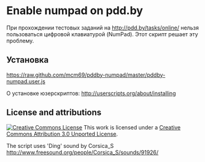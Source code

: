 # Enable numpad on pdd.by
При прохождении тестовых заданий на http://pdd.by/tasks/online/ нельзя пользоваться цифровой клавиатурой (NumPad). Этот скрипт решает эту проблему.

## Установка
https://raw.github.com/mcm69/pddby-numpad/master/pddby-numpad.user.js

О установке юзерскриптов: http://userscripts.org/about/installing

## License and attributions
[![Creative Commons License](http://i.creativecommons.org/l/by/3.0/88x31.png)](http://creativecommons.org/licenses/by/3.0/deed.en_US)
This work is licensed under a [Creative Commons Attribution 3.0 Unported License](http://creativecommons.org/licenses/by/3.0/deed.en_US).

The script uses 'Ding' sound by Corsica_S http://www.freesound.org/people/Corsica_S/sounds/91926/